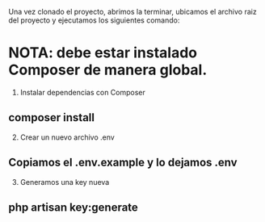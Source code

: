 Una vez clonado el proyecto, abrimos la terminar, ubicamos el archivo raiz del proyecto y ejecutamos los siguientes comando:

# NOTA: debe estar instalado Composer de manera global.

1. Instalar dependencias con Composer
## composer install

2. Crear un nuevo archivo .env
## Copiamos el .env.example y lo dejamos .env

3. Generamos una key nueva
## php artisan key:generate
